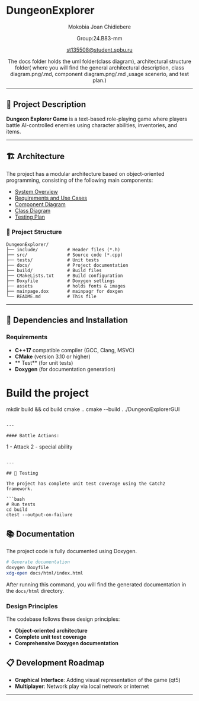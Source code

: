 
# DungeonExplorer

<div align="center">
Mokobia Joan Chidiebere

Group:24.B83-mm

st135508@student.spbu.ru

The docs folder holds the uml folder(class diagram), architectural structure folder( where you will find the general architectural description, class diagram.png/.md, component diagram.png/.md ,usage scenerio, and test plan.)

</div>

---

## 📖 Project Description

**Dungeon Explorer Game** is a text-based role-playing game where players battle AI-controlled enemies using character abilities, inventories, and items.


---

## 🏗️ Architecture

The project has a modular architecture based on object-oriented programming, consisting of the following main components:

- [System Overview](docs/architecture/architecture.md)
- [Requirements and Use Cases](docs/architecture/usage_scenarios.md)
- [Component Diagram](docs/architecture/component_diagram.md)
- [Class Diagram](docs/architecture/class_diagram.md)
- [Testing Plan](docs/architecture/test_plan.md)

### 📂 Project Structure

```
DungeonExplorer/
├── include/           # Header files (*.h)
├── src/               # Source code (*.cpp)
├── tests/             # Unit tests
├── docs/              # Project documentation
├── build/             # Build files
├── CMakeLists.txt     # Build configuration
├── Doxyfile           # Doxygen settings
├── assets             # holds fonts & images
├── mainpage.dox       # mainpagr for doxgen
└── README.md          # This file
```

---

## 🔧 Dependencies and Installation

### Requirements

- **C++17** compatible compiler (GCC, Clang, MSVC)
- **CMake** (version 3.10 or higher)
- ** Test** (for unit tests)
- **Doxygen** (for documentation generation)

# Build the project
mkdir build && cd build
cmake ..
cmake --build .
./DungeonExplorerGUI
```

---

#### Battle Actions:
```
1 - Attack
2 - special ability

```

---

## 🧪 Testing

The project has complete unit test coverage using the Catch2 framework.

```bash
# Run tests
cd build
ctest --output-on-failure

```

## 📚 Documentation

The project code is fully documented using Doxygen.

```bash
# Generate documentation
doxygen Doxyfile
xdg-open docs/html/index.html
```

After running this command, you will find the generated documentation in the `docs/html` directory.


### Design Principles

The codebase follows these design principles:
- **Object-oriented architecture** 
- **Complete unit test coverage**
- **Comprehensive Doxygen documentation**


## 📋 Development Roadmap

- **Graphical Interface**: Adding visual representation of the game (qt5)
- **Multiplayer**: Network play via local network or internet

---
